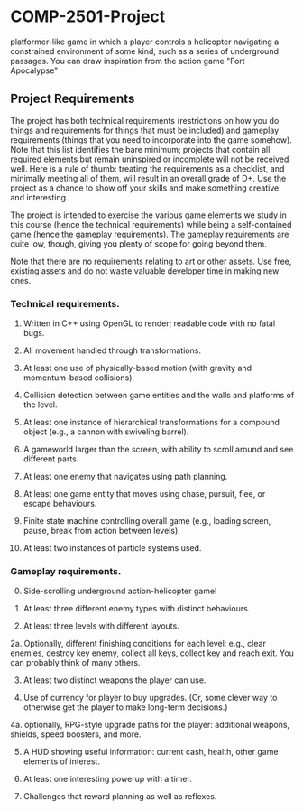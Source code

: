 # COMP-2501-Project
 platformer-like game in which a player controls a helicopter navigating a constrained environment of some kind, such as a series of underground passages. You can draw inspiration from the action game "Fort Apocalypse"


## Project Requirements
The project has both technical requirements (restrictions on how you do things and requirements for things that must be included) and gameplay requirements (things that you need to incorporate into the game somehow). Note that this list identifies the bare minimum; projects that contain all required elements but remain uninspired or incomplete will not be received well. Here is a rule of thumb: treating the requirements as a checklist, and minimally meeting all of them, will result in an overall grade of D+.  Use the project as a chance to show off your skills and make something creative and interesting.



The project is intended to exercise the various game elements we study in this course (hence the technical requirements) while being a self-contained game (hence the gameplay requirements). The gameplay requirements are quite low, though, giving you plenty of scope for going beyond them.



Note that there are no requirements relating to art or other assets. Use free, existing assets and do not waste valuable developer time in making new ones.



### Technical requirements.

1. Written in C++ using OpenGL to render; readable code with no fatal bugs.

2. All movement handled through transformations.

3. At least one use of physically-based motion (with gravity and momentum-based collisions).

4. Collision detection between game entities and the walls and platforms of the level.

5. At least one instance of hierarchical transformations for a compound object (e.g., a cannon with swiveling barrel).

6. A gameworld larger than the screen, with ability to scroll around and see different parts.

7. At least one enemy that navigates using path planning.

8. At least one game entity that moves using chase, pursuit, flee, or escape behaviours.



9. Finite state machine controlling overall game (e.g., loading screen, pause, break from action between levels).

10. At least two instances of particle systems used.

### Gameplay requirements.

0. Side-scrolling underground action-helicopter game!

1. At least three different enemy types with distinct behaviours.

2. At least three levels with different layouts.

2a. Optionally, different finishing conditions for each level: e.g., clear enemies, destroy key enemy, collect all keys, collect key and reach exit. You can probably think of many others.

3. At least two distinct weapons the player can use.

4. Use of currency for player to buy upgrades. (Or, some clever way to otherwise get the player to make long-term decisions.)

4a. optionally, RPG-style upgrade paths for the player: additional weapons, shields, speed boosters, and more.

5. A HUD showing useful information: current cash, health, other game elements of interest.

6. At least one interesting powerup with a timer.

7. Challenges that reward planning as well as reflexes.

